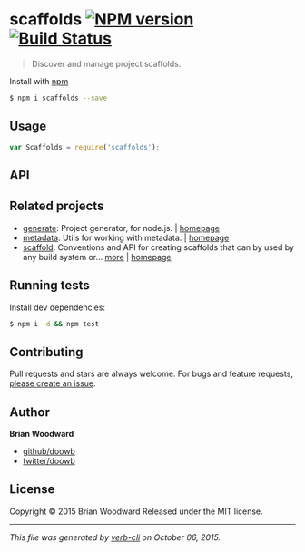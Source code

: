 # scaffolds [![NPM version](https://badge.fury.io/js/scaffolds.svg)](http://badge.fury.io/js/scaffolds)  [![Build Status](https://travis-ci.org/doowb/scaffolds.svg)](https://travis-ci.org/doowb/scaffolds)

> Discover and manage project scaffolds.

Install with [npm](https://www.npmjs.com/)

```sh
$ npm i scaffolds --save
```

## Usage

```js
var Scaffolds = require('scaffolds');
```

## API

## Related projects

* [generate](https://www.npmjs.com/package/generate): Project generator, for node.js. | [homepage](https://github.com/generate/generate)
* [metadata](https://www.npmjs.com/package/metadata): Utils for working with metadata. | [homepage](https://github.com/assemble/metadata)
* [scaffold](https://www.npmjs.com/package/scaffold): Conventions and API for creating scaffolds that can by used by any build system or… [more](https://www.npmjs.com/package/scaffold) | [homepage](https://github.com/jonschlinkert/scaffold)

## Running tests

Install dev dependencies:

```sh
$ npm i -d && npm test
```

## Contributing

Pull requests and stars are always welcome. For bugs and feature requests, [please create an issue](https://github.com/doowb/scaffolds/issues/new).

## Author

**Brian Woodward**

+ [github/doowb](https://github.com/doowb)
+ [twitter/doowb](http://twitter.com/doowb)

## License

Copyright © 2015 Brian Woodward
Released under the MIT license.

***

_This file was generated by [verb-cli](https://github.com/assemble/verb-cli) on October 06, 2015._